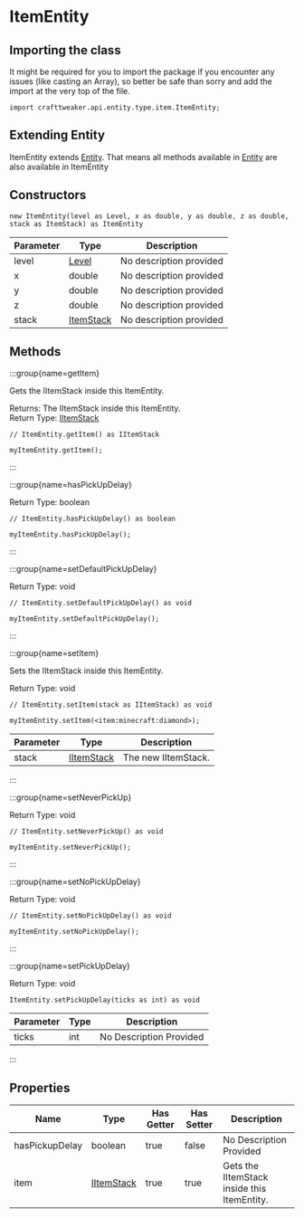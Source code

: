 # ItemEntity

## Importing the class

It might be required for you to import the package if you encounter any issues (like casting an Array), so better be safe than sorry and add the import at the very top of the file.
```zenscript
import crafttweaker.api.entity.type.item.ItemEntity;
```


## Extending Entity

ItemEntity extends [Entity](/vanilla/api/entity/Entity). That means all methods available in [Entity](/vanilla/api/entity/Entity) are also available in ItemEntity

## Constructors


```zenscript
new ItemEntity(level as Level, x as double, y as double, z as double, stack as ItemStack) as ItemEntity
```
| Parameter | Type | Description |
|-----------|------|-------------|
| level | [Level](/vanilla/api/world/Level) | No description provided |
| x | double | No description provided |
| y | double | No description provided |
| z | double | No description provided |
| stack | [ItemStack](/vanilla/api/item/ItemStack) | No description provided |



## Methods

:::group{name=getItem}

Gets the IItemStack inside this ItemEntity.

Returns: The IItemStack inside this ItemEntity.  
Return Type: [IItemStack](/vanilla/api/item/IItemStack)

```zenscript
// ItemEntity.getItem() as IItemStack

myItemEntity.getItem();
```

:::

:::group{name=hasPickUpDelay}

Return Type: boolean

```zenscript
// ItemEntity.hasPickUpDelay() as boolean

myItemEntity.hasPickUpDelay();
```

:::

:::group{name=setDefaultPickUpDelay}

Return Type: void

```zenscript
// ItemEntity.setDefaultPickUpDelay() as void

myItemEntity.setDefaultPickUpDelay();
```

:::

:::group{name=setItem}

Sets the IItemStack inside this ItemEntity.

Return Type: void

```zenscript
// ItemEntity.setItem(stack as IItemStack) as void

myItemEntity.setItem(<item:minecraft:diamond>);
```

| Parameter | Type | Description |
|-----------|------|-------------|
| stack | [IItemStack](/vanilla/api/item/IItemStack) | The new IItemStack. |


:::

:::group{name=setNeverPickUp}

Return Type: void

```zenscript
// ItemEntity.setNeverPickUp() as void

myItemEntity.setNeverPickUp();
```

:::

:::group{name=setNoPickUpDelay}

Return Type: void

```zenscript
// ItemEntity.setNoPickUpDelay() as void

myItemEntity.setNoPickUpDelay();
```

:::

:::group{name=setPickUpDelay}

Return Type: void

```zenscript
ItemEntity.setPickUpDelay(ticks as int) as void
```

| Parameter | Type | Description |
|-----------|------|-------------|
| ticks | int | No Description Provided |


:::


## Properties

| Name | Type | Has Getter | Has Setter | Description |
|------|------|------------|------------|-------------|
| hasPickupDelay | boolean | true | false | No Description Provided |
| item | [IItemStack](/vanilla/api/item/IItemStack) | true | true | Gets the IItemStack inside this ItemEntity. |

